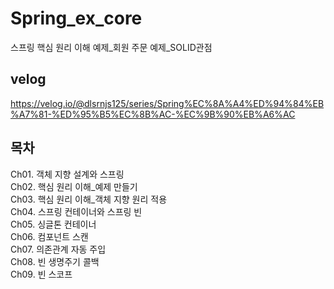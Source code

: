 # Spring_ex_core
스프링 핵심 원리 이해 예제_회원 주문 예제_SOLID관점
## velog

https://velog.io/@dlsrnjs125/series/Spring%EC%8A%A4%ED%94%84%EB%A7%81-%ED%95%B5%EC%8B%AC-%EC%9B%90%EB%A6%AC
## 목차
Ch01. 객체 지향 설계와 스프링
<br>
Ch02. 핵심 원리 이해_예제 만들기
<br>
Ch03. 핵심 원리 이해_객체 지향 원리 적용
<br>
Ch04. 스프링 컨테이너와 스프링 빈
<br>
Ch05. 싱글톤 컨테이너
<br>
Ch06. 컴포넌트 스캔
<br>
Ch07. 의존관계 자동 주입
<br>
Ch08. 빈 생명주기 콜백
<br>
Ch09. 빈 스코프
